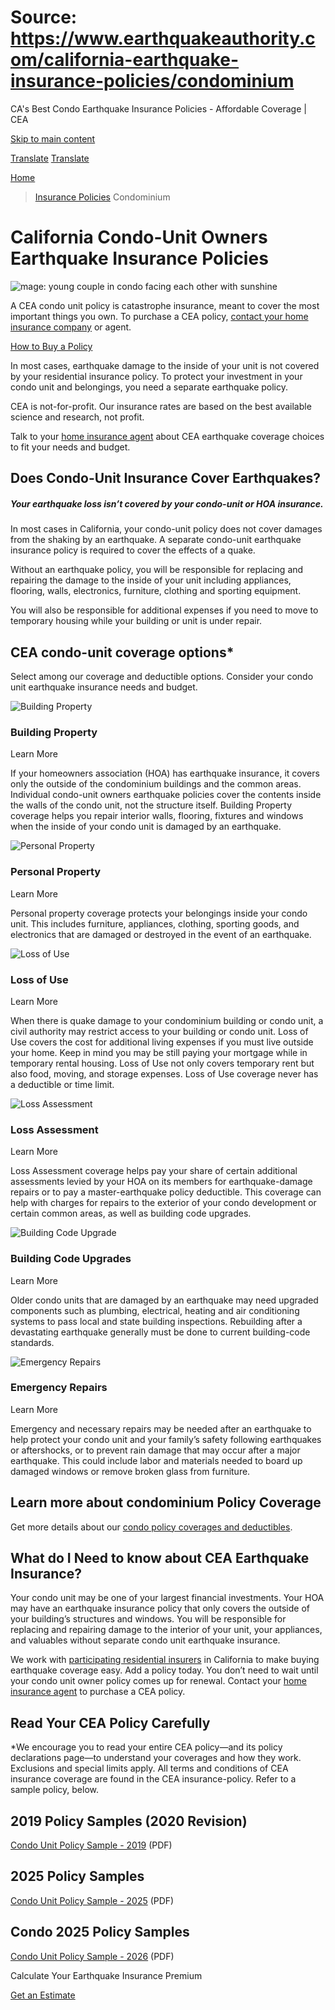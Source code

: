 # Source: https://www.earthquakeauthority.com/california-earthquake-insurance-policies/condominium

CA's Best Condo Earthquake Insurance Policies - Affordable Coverage | CEA

[Skip to main content](#main-content)

[Translate](/translate)
[Translate](/translate)

[Home](/)
> [Insurance Policies](/california-earthquake-insurance-policies)
> Condominium

# California Condo-Unit Owners Earthquake Insurance Policies

![mage: young couple in condo facing each other with sunshine](/sites/default/files/eqa2/media/image/insurance-policies/condo-subpage-content-image.jpg "Young couple in condo facing each other with sunshine")

A CEA condo unit policy is catastrophe insurance, meant to cover the most important things you own. To purchase a CEA policy, [contact your home insurance company](/california-earthquake-insurance-policies/participating-residential-insurers-earthquake "Participating Residential Insurers") or agent.

[How to Buy a Policy](/california-earthquake-insurance-policies/how-to-buy-earthquake-insurance-california "How to Buy")

In most cases, earthquake damage to the inside of your unit is not covered by your residential insurance policy. To protect your investment in your condo unit and belongings, you need a separate earthquake policy.

CEA is not-for-profit. Our insurance rates are based on the best available science and research, not profit.

Talk to your [home insurance agent](/california-earthquake-insurance-policies/participating-residential-insurers-earthquake "Participating Residential Insurers") about CEA earthquake coverage choices to fit your needs and budget.

## Does Condo-Unit Insurance Cover Earthquakes?

##### Your earthquake loss isn’t covered by your condo-unit or HOA insurance.

In most cases in California, your condo-unit policy does not cover damages from the shaking by an earthquake. A separate condo-unit earthquake insurance policy is required to cover the effects of a quake.

Without an earthquake policy, you will be responsible for replacing and repairing the damage to the inside of your unit including appliances, flooring, walls, electronics, furniture, clothing and sporting equipment.

You will also be responsible for additional expenses if you need to move to temporary housing while your building or unit is under repair.

## CEA condo-unit coverage options\*

Select among our coverage and deductible options. Consider your condo unit earthquake insurance needs and budget.

![Building Property](/sites/default/files/images/01buildingproperty-infographic.jpg)

### Building Property

Learn More

If your homeowners association (HOA) has earthquake insurance, it covers only the outside of the condominium buildings and the common areas. Individual condo-unit owners earthquake policies cover the contents inside the walls of the condo unit, not the structure itself. Building Property coverage helps you repair interior walls, flooring, fixtures and windows when the inside of your condo unit is damaged by an earthquake.

![Personal Property](/sites/default/files/images/02personalproperty-infographic.jpg)

### Personal Property

Learn More

Personal property coverage protects your belongings inside your condo unit. This includes furniture, appliances, clothing, sporting goods, and electronics that are damaged or destroyed in the event of an earthquake.

![Loss of Use](/sites/default/files/images/03lossofuse-infographic.jpg)

### Loss of Use

Learn More

When there is quake damage to your condominium building or condo unit, a civil authority may restrict access to your building or condo unit. Loss of Use covers the cost for additional living expenses if you must live outside your home. Keep in mind you may be still paying your mortgage while in temporary rental housing. Loss of Use not only covers temporary rent but also food, moving, and storage expenses. Loss of Use coverage never has a deductible or time limit.

![Loss Assessment](/sites/default/files/images/04lossassessment-infographic.jpg)

### Loss Assessment

Learn More

Loss Assessment coverage helps pay your share of certain additional assessments levied by your HOA on its members for earthquake-damage repairs or to pay a master-earthquake policy deductible. This coverage can help with charges for repairs to the exterior of your condo development or certain common areas, as well as building code upgrades.

![Building Code Upgrade](/sites/default/files/images/04buildingcodeupgrade-infographic.jpg)

### Building Code Upgrades

Learn More

Older condo units that are damaged by an earthquake may need upgraded components such as plumbing, electrical, heating and air conditioning systems to pass local and state building inspections. Rebuilding after a devastating earthquake generally must be done to current building-code standards.

![Emergency Repairs](/sites/default/files/images/05emergencyrepairs-infographic.jpg)

### Emergency Repairs

Learn More

Emergency and necessary repairs may be needed after an earthquake to help protect your condo unit and your family’s safety following earthquakes or aftershocks, or to prevent rain damage that may occur after a major earthquake. This could include labor and materials needed to board up damaged windows or remove broken glass from furniture.

## Learn more about condominium Policy Coverage

Get more details about our [condo policy coverages and deductibles](/california-earthquake-insurance-policies/condominium/coverages-and-deductibles "Get more details about our condo policy coverages and deductibles.").

## What do I Need to know about CEA Earthquake Insurance?

Your condo unit may be one of your largest financial investments. Your HOA may have an earthquake insurance policy that only covers the outside of your building’s structures and windows. You will be responsible for replacing and repairing damage to the interior of your unit, your appliances, and valuables without separate condo unit earthquake insurance.

We work with [participating residential insurers](/california-earthquake-insurance-policies/participating-residential-insurers-earthquake "Participating Residential Insurers") in California to make buying earthquake coverage easy. Add a policy today. You don’t need to wait until your condo unit owner policy comes up for renewal. Contact your [home insurance agent](/california-earthquake-insurance-policies/participating-residential-insurers-earthquake "Participating Residential Insurers") to purchase a CEA policy.

## Read Your CEA Policy Carefully

\*We encourage you to read your entire CEA policy—and its policy declarations page—to understand your coverages and how they work. Exclusions and special limits apply. All terms and conditions of CEA insurance coverage are found in the CEA insurance-policy. Refer to a sample policy, below.

## 2019 Policy Samples (2020 Revision)

[Condo Unit Policy Sample - 2019](/sites/default/files/documents/2025/condo-unit-policy-sample-2019.pdf) (PDF)

## 2025 Policy Samples

[Condo Unit Policy Sample - 2025](/sites/default/files/documents/2025/condo-unit-policy-sample-2025.pdf) (PDF)

## Condo 2025 Policy Samples

[Condo Unit Policy Sample - 2026](/sites/default/files/documents/2025/basic-earthquake-policy-common-interest-development-beq-6b-01-2026.pdf "Condo Unit Policy Sample - 2026") (PDF)

Calculate Your Earthquake Insurance Premium

[Get an Estimate](/california-earthquake-insurance-policies/earthquake-insurance-premium-calculator)